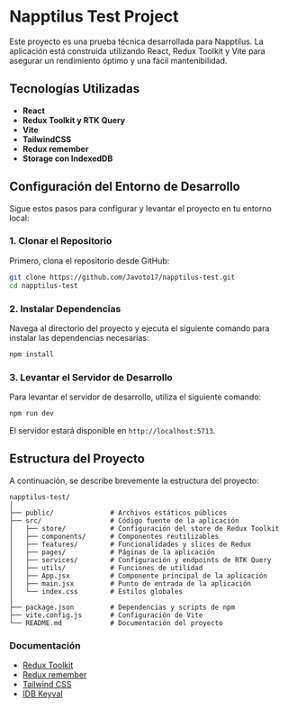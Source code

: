 # Napptilus Test Project

Este proyecto es una prueba técnica desarrollada para Napptilus. La aplicación está construida utilizando React, Redux Toolkit y Vite para asegurar un rendimiento óptimo y una fácil mantenibilidad.

## Tecnologías Utilizadas

- **React**
- **Redux Toolkit y RTK Query** 
- **Vite**
- **TailwindCSS**
- **Redux remember**
- **Storage con IndexedDB**

## Configuración del Entorno de Desarrollo

Sigue estos pasos para configurar y levantar el proyecto en tu entorno local:

### 1. Clonar el Repositorio

Primero, clona el repositorio desde GitHub:

```bash
git clone https://github.com/Javoto17/napptilus-test.git
cd napptilus-test
```

### 2. Instalar Dependencias

Navega al directorio del proyecto y ejecuta el siguiente comando para instalar las dependencias necesarias:

```bash
npm install
```

### 3. Levantar el Servidor de Desarrollo

Para levantar el servidor de desarrollo, utiliza el siguiente comando:

```bash
npm run dev
```

El servidor estará disponible en `http://localhost:5713`.

## Estructura del Proyecto

A continuación, se describe brevemente la estructura del proyecto:

```
napptilus-test/
│
├── public/              # Archivos estáticos públicos
├── src/                 # Código fuente de la aplicación
│   ├── store/           # Configuración del store de Redux Toolkit
│   ├── components/      # Componentes reutilizables
│   ├── features/        # Funcionalidades y slices de Redux
│   ├── pages/           # Páginas de la aplicación
│   ├── services/        # Configuración y endpoints de RTK Query
│   ├── utils/           # Funciones de utilidad
│   ├── App.jsx          # Componente principal de la aplicación
│   ├── main.jsx         # Punto de entrada de la aplicación
│   └── index.css        # Estilos globales
│
├── package.json         # Dependencias y scripts de npm
├── vite.config.js       # Configuración de Vite
└── README.md            # Documentación del proyecto
```

### Documentación

- [Redux Toolkit](https://redux-toolkit.js.org/)
- [Redux remember](https://github.com/zewish/redux-remember)
- [Tailwind CSS](https://tailwindcss.com/)
- [IDB Keyval](https://github.com/jakearchibald/idb-keyval#readme)